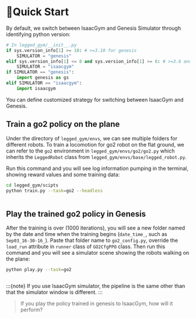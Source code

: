 # 🚀Quick Start

By default, we switch between IsaacGym and Genesis Simulator through identifying python version:

```python
# In legged_gym/__init__.py
if sys.version_info[1] >= 10: # >=3.10 for genesis
    SIMULATOR = "genesis"
elif sys.version_info[1] <= 8 and sys.version_info[1] >= 6: # >=3.6 and <3.9 for isaacgym
    SIMULATOR = "isaacgym"
if SIMULATOR == "genesis":
    import genesis as gs
elif SIMULATOR == "isaacgym":
    import isaacgym
```

You can define customized strategy for switching between IsaacGym and Genesis.

## Train a go2 policy on the plane

Under the directory of `legged_gym/envs`, we can see multiple folders for different robots. To train a locomotion for go2 robot on the flat ground, we can refer to the `go2` environment in `legged_gym/envs/go2/go2.py` which inherits the `LeggedRobot` class from `legged_gym/envs/base/legged_robot.py`.

Run this command and you will see log information pumping in the terminal, showing reward values and some training data:

```bash
cd legged_gym/scipts
python train.py --task=go2 --headless
```

```{figure} ../../_static/images/log_info_in_terminal.png
```

## Play the trained go2 policy in Genesis

After the training is over (1000 iterations), you will see a new folder named by the date and time when the training begins (`date_time_`, such as `Sep03_16-30-16_`). Paste that folder name to `go2_config.py`, override the `load_run` attribute in `runner` class of `GO2CfgPPO` class. Then run this command and you will see a simulator scene showing the robots walking on the plane:

```bash
python play.py --task=go2
```

```{figure} ../../_static/images/play_in_genesis.png
```
:::{note}
If you use IsaacGym simulator, the pipeline is the same other than that the simulator window is different.
:::

> If you play the policy trained in genesis to IsaacGym, how will it perform?
